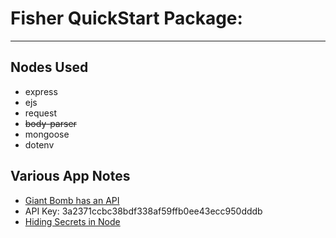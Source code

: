 # Fisher QuickStart Package:
---

## Nodes Used
* express
* ejs
* request
* ~~body-parser~~
* mongoose
* dotenv

## Various App Notes
* [Giant Bomb has an API](https://www.giantbomb.com/api/)
* API Key: 3a2371ccbc38bdf338af59ffb0ee43ecc950dddb
* [Hiding Secrets in Node](https://github.com/justincastilla/hiding-secrets-in-node)